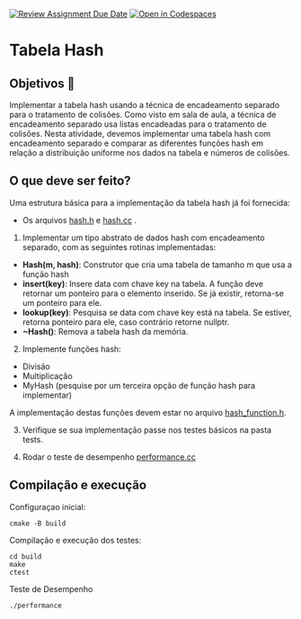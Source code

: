 [![Review Assignment Due Date](https://classroom.github.com/assets/deadline-readme-button-24ddc0f5d75046c5622901739e7c5dd533143b0c8e959d652212380cedb1ea36.svg)](https://classroom.github.com/a/dvoMsG5F)
[![Open in Codespaces](https://classroom.github.com/assets/launch-codespace-7f7980b617ed060a017424585567c406b6ee15c891e84e1186181d67ecf80aa0.svg)](https://classroom.github.com/open-in-codespaces?assignment_repo_id=11250018)

# Tabela Hash

## Objetivos 📝

Implementar a tabela hash usando a técnica de encadeamento separado para o tratamento de colisões.
Como visto em sala de aula, a técnica de encadeamento separado usa listas encadeadas para o tratamento de colisões. Nesta atividade,
devemos implementar uma tabela hash com encadeamento separado e comparar as diferentes funções hash em relação a distribuição uniforme nos dados na 
tabela e números de colisões.


## O que deve ser feito? 

Uma estrutura básica para a implementação da tabela hash já foi fornecida: 
 - Os arquivos [hash.h](hash/include/hash.h) e [hash.cc](hash/src/hash.cc) .

1. Implementar um tipo abstrato de dados hash com encadeamento separado, com as seguintes rotinas implementadas:
 - **Hash(m, hash)**: Construtor que cria uma tabela de tamanho m que usa a função hash
 - **insert(key)**: Insere data com chave key na tabela. A função deve retornar um ponteiro para o elemento inserido. Se já existir, retorna-se um ponteiro para ele.
 - **lookup(key)**: Pesquisa se data com chave key está na tabela. Se estiver, retorna ponteiro para ele, caso contrário retorne nullptr.
 - **~Hash()**: Remova a tabela hash da memória.
 
2. Implemente funções hash:
 - Divisão
 - Multiplicação 
 - MyHash (pesquise por um terceira opção de função hash para implementar)
 
A implementação destas funções devem estar no arquivo [hash_function.h](hash/include/hash_function.h).

3. Verifique se sua implementação passe nos testes básicos na pasta tests.

4. Rodar o teste de desempenho [performance.cc](performance.cc)

## Compilação e execução
Configuraçao inicial:

```
cmake -B build 
```
Compilação e execução dos testes:

```
cd build 
make
ctest
```

Teste de Desempenho

```
./performance

```
